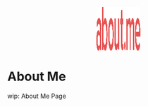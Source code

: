 <div style="
  padding: 1rem 0;
">
<p align="center">
  <img width="100" height="100" src="./public/static/images/icons/about-me.svg" />
</p>

# About Me

wip: About Me Page

</div>
